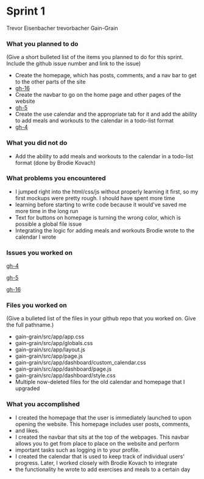 # Sprint 1

Trevor Eisenbacher
trevorbacher
Gain-Grain

### What you planned to do
(Give a short bulleted list of the items you planned to do for this sprint. Include the github issue number and link to the issue)
* Create the homepage, which has posts, comments, and a nav bar to get to the other parts of the site
* [gh-16](https://github.com/utk-cs340-fall24/Gain-Grain/issues/16)
* Create the navbar to go on the home page and other pages of the website
* [gh-5](https://github.com/utk-cs340-fall24/Gain-Grain/issues/5)
* Create the use calendar and the appropriate tab for it and add the ability to add meals and workouts to the calendar in a todo-list format
* [gh-4](https://github.com/utk-cs340-fall24/Gain-Grain/issues/4)

### What you did not do
* Add the ability to add meals and workouts to the calendar in a todo-list format (done by Brodie Kovach)

### What problems you encountered
* I jumped right into the html/css/js without properly learning it first, so my first mockups were pretty rough. I should have spent more time
* learning before starting to write code because it would've saved me more time in the long run
* Text for buttons on homepage is turning the wrong color, which is possible a global file issue
* Integrating the logic for adding meals and workouts Brodie wrote to the calendar I wrote

### Issues you worked on
[gh-4](https://github.com/utk-cs340-fall24/Gain-Grain/issues/4)

[gh-5](https://github.com/utk-cs340-fall24/Gain-Grain/issues/5)

[gh-16](https://github.com/utk-cs340-fall24/Gain-Grain/issues/16)

### Files you worked on
(Give a bulleted list of the files in your github repo that you worked on. Give the full pathname.)
* gain-grain/src/app/app.css
* gain-grain/src/app/globals.css
* gain-grain/src/app/layout.js
* gain-grain/src/app/page.js
* gain-grain/src/app/dashboard/custom_calendar.css
* gain-grain/src/app/dashboard/page.js
* gain-grain/src/app/dashboard/style.css
* Multiple now-deleted files for the old calendar and homepage that I upgraded

### What you accomplished
* I created the homepage that the user is immediately launched to upon opening the website. This homepage includes user posts, comments,
* and likes.
* I created the navbar that sits at the top of the webpages. This navbar allows you to get from place to place on the website and perform
* important tasks such as logging in to your profile.
* I created the calendar that is used to keep track of individual users' progress. Later, I worked closely with Brodie Kovach to integrate
* the functionality he wrote to add exercises and meals to a certain day